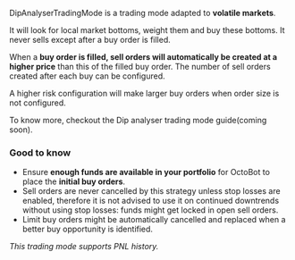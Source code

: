DipAnalyserTradingMode is a trading mode adapted to **volatile markets**.

It will look for local market bottoms, weight them and buy these bottoms. It never sells except after a buy order is
filled.

When a **buy order is filled, sell orders will automatically be created at a higher price**
than this of the filled buy order. The number of sell orders created after each buy can be configured.

A higher risk configuration will make larger buy orders when order size is not configured.

To know more, checkout the Dip analyser trading mode guide(coming soon).

[//]: # (<a target="_blank" rel="noopener" href="https://www.octobot.cloud/en/guides/octobot-trading-modes/dip-analyser-trading-mode?utm_source=octobot&utm_medium=dk&utm_campaign=regular_open_source_content&utm_content=DipAnalyserTradingModeDocs">)
[//]: # (full Dip analyser trading mode guide</a>.)

### Good to know

- Ensure **enough funds are available in your portfolio** for OctoBot to place the **initial buy orders**.
- Sell orders are never cancelled by this strategy unless stop losses are enabled,  therefore it is not advised to use it on
continued downtrends without using stop losses: funds might get locked in open sell orders.
- Limit buy orders might be automatically cancelled and replaced when a better buy opportunity is identified.

_This trading mode supports PNL history._
